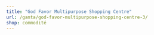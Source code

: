 ```yaml
---
title: "God Favor Multipurpose Shopping Centre"
url: /ganta/god-favor-multipurpose-shopping-centre-3/
shop: commodité
---
```

